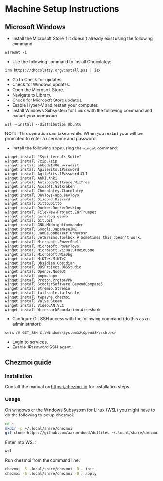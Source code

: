 # Machine Setup Instructions
## Microsoft Windows

- Install the Microsoft Store if it doesn't already exist using the following
  command:

```pwsh
wsreset -i
```

- Use the following command to install Chocolatey:

```pwsh
irm https://chocolatey.org/install.ps1 | iex
```

- Go to Check for updates.
- Check for Windows updates.
- Open the Microsoft Store.
- Navigate to Library.
- Check for Microsoft Store updates.
- Enable Hyper-V and restart your computer.
- Install Windows Subsystem for Linux with the following command and restart
  your computer:

```pwsh
wsl --install --distribution Ubuntu
```

NOTE: This operation can take a while. When you restart your will be prompted
to enter a username and password.

- Install the following apps using the `winget` command:

```pwsh
winget install "Sysinternals Suite"
winget install 7zip.7zip
winget install abbodi1406.vcredist
winget install AgileBits.1Password
winget install AgileBits.1Password.CLI
winget install Anki.Anki
winget install AntibodySoftware.WizTree
winget install Axosoft.GitKraken
winget install Chocolatey.Chocolatey
winget install DevToys-app.DevToys
winget install Discord.Discord
winget install Ditto.Ditto
winget install Docker.DockerDesktop
winget install File-New-Project.EarTrumpet
winget install gerardog.gsudo
winget install Git.Git
winget install GNU.MidnightCommander
winget install Google.JapaneseIME
winget install JanDeDobbeleer.OhMyPosh
winget install JetBrains.Toolbox # Sometimes this doesn't work.
winget install Microsoft.PowerShell
winget install Microsoft.PowerToys
winget install Microsoft.VisualStudioCode
winget install Microsoft.WinDbg
winget install MiKTeX.MiKTeX
winget install Obsidian.Obsidian
winget install OBSProject.OBSStudio
winget install OpenJS.NodeJS
winget install pnpm.pnpm
winget install Proton.ProtonVPN
winget install ScooterSoftware.BeyondCompare5
winget install Stremio.Stremio
winget install tailscale.tailscale
winget install twpayne.chezmoi
winget install Valve.Steam
winget install VideoLAN.VLC
winget install WiresharkFoundation.Wireshark
```

- Configure Git SSH access with the following command (do this as an
  administrator):

```pwsh
setx /M GIT_SSH C:\Windows\System32\OpenSSH\ssh.exe
```

- Login to services.
- Enable 1Password SSH agent.

## Chezmoi guide
### Installation

Consult the manual on https://chezmoi.io for installation steps.

### Usage

On windows or the Windows Subsystem for Linux (WSL) you might have to do the
following to setup chezmoi:

```bash
cd ~
mkdir -p ~/.local/share/chezmoi
git clone https://github.com/aaron-dodd/dotfiles ~/.local/share/chezmoi
```

Enter into WSL:

```bash
wsl
```

Run chezmoi from the command line:

```bash
chezmoi -S .local/share/chezmoi -D . init
chezmoi -S .local/share/chezmoi -D . apply
```
